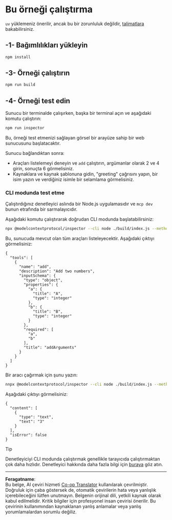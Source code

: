<!--
CO_OP_TRANSLATOR_METADATA:
{
  "original_hash": "6ebbb78b04c9b1f6c2367c713524fc95",
  "translation_date": "2025-09-03T16:07:49+00:00",
  "source_file": "03-GettingStarted/01-first-server/solution/typescript/README.md",
  "language_code": "tr"
}
-->
# Bu örneği çalıştırma

`uv` yüklemeniz önerilir, ancak bu bir zorunluluk değildir, [talimatlara](https://docs.astral.sh/uv/#highlights) bakabilirsiniz.

## -1- Bağımlılıkları yükleyin

```bash
npm install
```

## -3- Örneği çalıştırın

```bash
npm run build
```

## -4- Örneği test edin

Sunucu bir terminalde çalışırken, başka bir terminal açın ve aşağıdaki komutu çalıştırın:

```bash
npm run inspector
```

Bu, örneği test etmenizi sağlayan görsel bir arayüze sahip bir web sunucusunu başlatacaktır.

Sunucu bağlandıktan sonra: 

- Araçları listelemeyi deneyin ve `add` çalıştırın, argümanlar olarak 2 ve 4 girin, sonuçta 6 görmelisiniz.
- Kaynaklara ve kaynak şablonuna gidin, "greeting" çağrısını yapın, bir isim yazın ve verdiğiniz isimle bir selamlama görmelisiniz.

### CLI modunda test etme

Çalıştırdığınız denetleyici aslında bir Node.js uygulamasıdır ve `mcp dev` bunun etrafında bir sarmalayıcıdır.

Aşağıdaki komutu çalıştırarak doğrudan CLI modunda başlatabilirsiniz:

```bash
npx @modelcontextprotocol/inspector --cli node ./build/index.js --method tools/list
```

Bu, sunucuda mevcut olan tüm araçları listeleyecektir. Aşağıdaki çıktıyı görmelisiniz:

```text
{
  "tools": [
    {
      "name": "add",
      "description": "Add two numbers",
      "inputSchema": {
        "type": "object",
        "properties": {
          "a": {
            "title": "A",
            "type": "integer"
          },
          "b": {
            "title": "B",
            "type": "integer"
          }
        },
        "required": [
          "a",
          "b"
        ],
        "title": "addArguments"
      }
    }
  ]
}
```

Bir aracı çağırmak için şunu yazın:

```bash
nnpx @modelcontextprotocol/inspector --cli node ./build/index.js --method tools/call --tool-name add --tool-arg a=1 --tool-arg b=2
```

Aşağıdaki çıktıyı görmelisiniz:

```text
{
  "content": [
    {
      "type": "text",
      "text": "3"
    }
  ],
  "isError": false
}
```

> [!TIP]
> Denetleyiciyi CLI modunda çalıştırmak genellikle tarayıcıda çalıştırmaktan çok daha hızlıdır.
> Denetleyici hakkında daha fazla bilgi için [buraya](https://github.com/modelcontextprotocol/inspector) göz atın.

---

**Feragatname**:  
Bu belge, AI çeviri hizmeti [Co-op Translator](https://github.com/Azure/co-op-translator) kullanılarak çevrilmiştir. Doğruluk için çaba göstersek de, otomatik çevirilerin hata veya yanlışlık içerebileceğini lütfen unutmayın. Belgenin orijinal dili, yetkili kaynak olarak kabul edilmelidir. Kritik bilgiler için profesyonel insan çevirisi önerilir. Bu çevirinin kullanımından kaynaklanan yanlış anlamalar veya yanlış yorumlamalardan sorumlu değiliz.